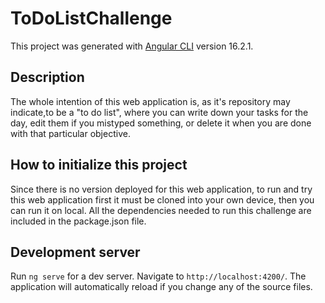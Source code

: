 # ToDoListChallenge

This project was generated with [Angular CLI](https://github.com/angular/angular-cli) version 16.2.1.

## Description

The whole intention of this web application is, as it's repository may indicate,to be a "to do list", where you can write down your tasks for the day, edit them if you mistyped something, or delete it when you are done with that particular objective.

## How to initialize this project

Since there is no version deployed for this web application, to run and try this web application first it must be cloned into your own device, then you can run it on local.
All the dependencies needed to run this challenge are included in the package.json file.

## Development server

Run `ng serve` for a dev server. Navigate to `http://localhost:4200/`. The application will automatically reload if you change any of the source files.
